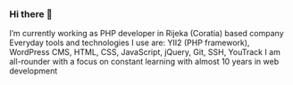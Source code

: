 ### Hi there 👋

I’m currently working as PHP developer in Rijeka (Coratia) based company
Everyday tools and technologies I use are: YII2 (PHP framework), WordPress CMS, HTML, CSS, JavaScript, jQuery, Git, SSH, YouTrack
I am all-rounder with a focus on constant learning with almost 10 years in web development

<!--
**npapratovic/npapratovic** is a ✨ _special_ ✨ repository because its `README.md` (this file) appears on your GitHub profile.

Here are some ideas to get you started:

- 🔭 I’m currently working on ...
- 🌱 I’m currently learning ...
- 👯 I’m looking to collaborate on ...
- 🤔 I’m looking for help with ...
- 💬 Ask me about ...
- 📫 How to reach me: ...
- 😄 Pronouns: ...
- ⚡ Fun fact: ...
-->
